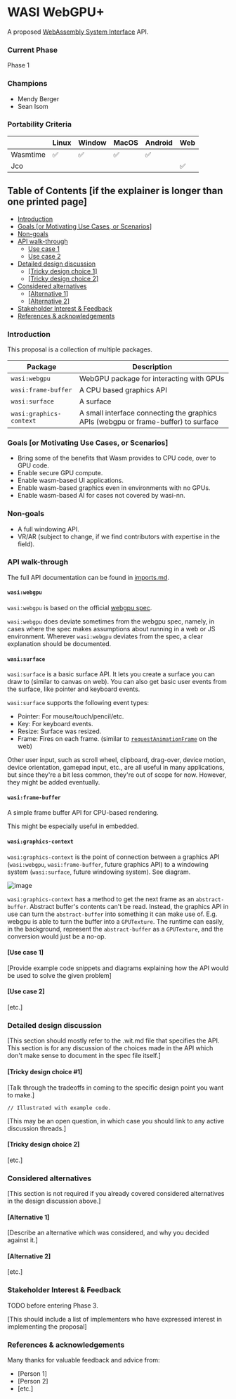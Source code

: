 # WASI WebGPU+

A proposed [WebAssembly System Interface](https://github.com/WebAssembly/WASI) API.

### Current Phase

Phase 1

### Champions

- Mendy Berger
- Sean Isom 

### Portability Criteria

|          | Linux | Window | MacOS | Android | Web |
| -------- | ----- | ------ | ----- | ------- | --- |
| Wasmtime | ✅    | ✅     | ✅     | ✅      |     |
| Jco      |       |        |       |         | ✅  |

## Table of Contents [if the explainer is longer than one printed page]

- [Introduction](#introduction)
- [Goals [or Motivating Use Cases, or Scenarios]](#goals-or-motivating-use-cases-or-scenarios)
- [Non-goals](#non-goals)
- [API walk-through](#api-walk-through)
  - [Use case 1](#use-case-1)
  - [Use case 2](#use-case-2)
- [Detailed design discussion](#detailed-design-discussion)
  - [[Tricky design choice 1]](#tricky-design-choice-1)
  - [[Tricky design choice 2]](#tricky-design-choice-2)
- [Considered alternatives](#considered-alternatives)
  - [[Alternative 1]](#alternative-1)
  - [[Alternative 2]](#alternative-2)
- [Stakeholder Interest & Feedback](#stakeholder-interest--feedback)
- [References & acknowledgements](#references--acknowledgements)

### Introduction

This proposal is a collection of multiple packages.

| Package                 | Description                                                                        |
| ------------------------| ---------------------------------------------------------------------------------- |
| `wasi:webgpu`           | WebGPU package for interacting with GPUs                                           |
| `wasi:frame-buffer`     | A CPU based graphics API                                                           |
| `wasi:surface`          | A surface                                                                          |
| `wasi:graphics-context` | A small interface connecting the graphics APIs (webgpu or frame-buffer) to surface |


### Goals [or Motivating Use Cases, or Scenarios]

- Bring some of the benefits that Wasm provides to CPU code, over to GPU code. 
- Enable secure GPU compute.
- Enable wasm-based UI applications.
- Enable wasm-based graphics even in environments with no GPUs.
- Enable wasm-based AI for cases not covered by wasi-nn.

### Non-goals

- A full windowing API.
- VR/AR (subject to change, if we find contributors with expertise in the field).

### API walk-through

The full API documentation can be found in [imports.md](imports.md).

#### `wasi:webgpu`

`wasi:webgpu` is based on the official [webgpu spec](https://www.w3.org/TR/webgpu/).

`wasi:webgpu` does deviate sometimes from the webgpu spec, namely, in cases where the spec makes assumptions about running in a web or JS environment. Wherever `wasi:webgpu` deviates from the spec, a clear explanation should be documented.

#### `wasi:surface`

`wasi:surface` is a basic surface API. It lets you create a surface you can draw to (similar to canvas on web). You can also get basic user events from the surface, like pointer and keyboard events.

`wasi:surface` supports the following event types:
- Pointer: For mouse/touch/pencil/etc.
- Key: For keyboard events.
- Resize: Surface was resized.
- Frame: Fires on each frame. (similar to [`requestAnimationFrame`](https://developer.mozilla.org/en-US/docs/Web/API/window/requestAnimationFrame) on the web)

Other user input, such as scroll wheel, clipboard, drag-over, device motion, device orientation, gamepad input, etc., are all useful in many applications, but since they're a bit less common, they're out of scope for now. However, they might be added eventually.

#### `wasi:frame-buffer`

A simple frame buffer API for CPU-based rendering.

This might be especially useful in embedded.

#### `wasi:graphics-context`

`wasi:graphics-context` is the point of connection between a graphics API (`wasi:webgpu`, `wasi:frame-buffer`, future graphics API) to a windowing system (`wasi:surface`, future windowing system). See diagram.

![image](https://github.com/user-attachments/assets/55bcc436-7bcd-4f02-9090-888106b889ef)

`wasi:graphics-context` has a method to get the next frame as an `abstract-buffer`. Abstract buffer's contents can't be read. Instead, the graphics API in use can turn the `abstract-buffer` into something it can make use of. E.g. webgpu is able to turn the buffer into a `GPUTexture`. The runtime can easily, in the background, represent the `abstract-buffer` as a `GPUTexture`, and the conversion would just be a no-op.

#### [Use case 1]

[Provide example code snippets and diagrams explaining how the API would be used to solve the given problem]

#### [Use case 2]

[etc.]

### Detailed design discussion

[This section should mostly refer to the .wit.md file that specifies the API. This section is for any discussion of the choices made in the API which don't make sense to document in the spec file itself.]

#### [Tricky design choice #1]

[Talk through the tradeoffs in coming to the specific design point you want to make.]

```
// Illustrated with example code.
```

[This may be an open question, in which case you should link to any active discussion threads.]

#### [Tricky design choice 2]

[etc.]

### Considered alternatives

[This section is not required if you already covered considered alternatives in the design discussion above.]

#### [Alternative 1]

[Describe an alternative which was considered, and why you decided against it.]

#### [Alternative 2]

[etc.]

### Stakeholder Interest & Feedback

TODO before entering Phase 3.

[This should include a list of implementers who have expressed interest in implementing the proposal]

### References & acknowledgements

Many thanks for valuable feedback and advice from:

- [Person 1]
- [Person 2]
- [etc.]

